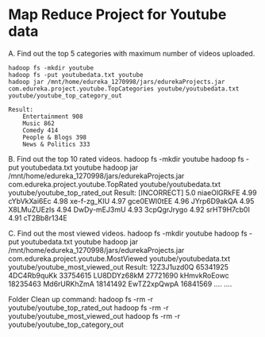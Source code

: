 # Map Reduce Project for Youtube data

A. Find out the top 5 categories with maximum number of videos uploaded.

	hadoop fs -mkdir youtube
	hadoop fs -put youtubedata.txt youtube
	hadoop jar /mnt/home/edureka_1270998/jars/edurekaProjects.jar com.edureka.project.youtube.TopCategories youtube/youtubedata.txt youtube/youtube_top_category_out
	
    Result:
        Entertainment 908
        Music 862
        Comedy 414
        People & Blogs 398
        News & Politics 333

B. Find out the top 10 rated videos.
	hadoop fs -mkdir youtube
	hadoop fs -put youtubedata.txt youtube
        hadoop jar /mnt/home/edureka_1270998/jars/edurekaProjects.jar com.edureka.project.youtube.TopRated youtube/youtubedata.txt youtube/youtube_top_rated_out
    Result: [INCORRECT]
        5.0 niaeOlGRkFE
        4.99 cYbVkXai6Ec
        4.98 xe-f-zg_KIU
        4.97 gce0EWI0tEE
        4.96 JYrp6D9akQA
        4.95 X8LMuZUEzIs
        4.94 DwDy-mEJ3mU
        4.93 3cpQgrJrygo
        4.92 srHT9H7cb0I
        4.91 cT2Bb8r134E
	
C. Find out the most viewed videos.
	hadoop fs -mkdir youtube
	hadoop fs -put youtubedata.txt youtube
	hadoop jar /mnt/home/edureka_1270998/jars/edurekaProjects.jar com.edureka.project.youtube.MostViewed youtube/youtubedata.txt youtube/youtube_most_viewed_out
    Result:
        12Z3J1uzd0Q 65341925
        4DC4Rb9quKk 33754615
        LU8DDYz68kM 27721690
        kHmvkRoEowc 18235463
        Md6rURKhZmA 18141492
        EwTZ2xpQwpA 16841569
	....
	....
	
Folder Clean up command:
    hadoop fs -rm -r youtube/youtube_top_rated_out
    hadoop fs -rm -r youtube/youtube_most_viewed_out
    hadoop fs -rm -r youtube/youtube_top_category_out
